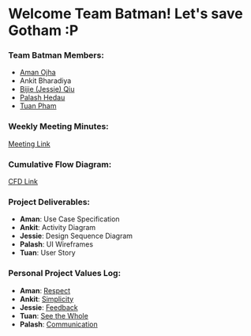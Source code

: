 # Welcome Team Batman! Let's save Gotham :P
### Team Batman Members:
- [Aman Ojha](https://github.com/amanvojha)
- Ankit Bharadiya
- [Bijie (Jessie) Qiu](https://github.com/jessieqiu)
- [Palash Hedau](https://github.com/palashhedau)
- [Tuan Pham](https://github.com/ttpham0111)

### Weekly Meeting Minutes:
[Meeting Link](MINUTES_OF_MEETING.md)

### Cumulative Flow Diagram:
[CFD Link](https://docs.google.com/a/sjsu.edu/spreadsheets/d/1yeUd_XgQ2K1DcWozzRqyIWE--iZSVyfMr1UxYcWPbS8/edit?usp=sharing)


### Project Deliverables:
- **Aman**: Use Case Specification
- **Ankit**: Activity Diagram
- **Jessie**: Design Sequence Diagram
- **Palash**: UI Wireframes
- **Tuan**: User Story

### Personal Project Values Log:
- **Aman**: [Respect](RESPECT.md)
- **Ankit**: [Simplicity](SIMPLICITY.md)
- **Jessie**: [Feedback](FEEDBACK.md)
- **Tuan**: [See the Whole](SEE_THE_WHOLE.md)
- **Palash**: [Communication](COMMUNICATION.md)
